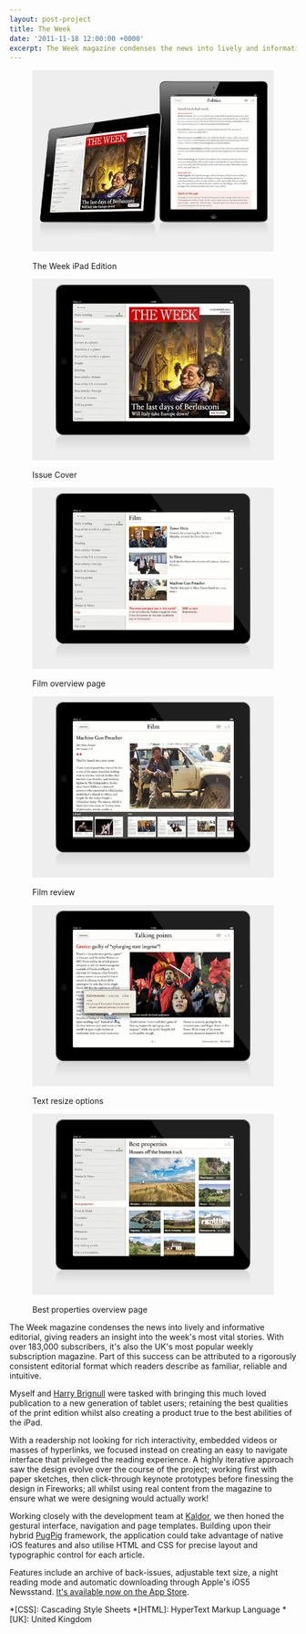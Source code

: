 ```yaml
---
layout: post-project
title: The Week
date: '2011-11-18 12:00:00 +0000'
excerpt: The Week magazine condenses the news into lively and informative editorial, giving you complete understanding and insight into the week's most vital stories.
---
```

<div class="slides">
    <figure>
        <img src="/assets/images/portfolio/the_week/0.jpg" alt=""/>
        <figcaption>
            <p>The Week iPad Edition</p>
        </figcaption>
    </figure>
    <figure>
        <img src="/assets/images/portfolio/the_week/1.jpg" alt=""/>
        <figcaption>
            <p>Issue Cover</p>
        </figcaption>
    </figure>
    <figure>
        <img src="/assets/images/portfolio/the_week/2.jpg" alt=""/>
        <figcaption>
            <p>Film overview page</p>
        </figcaption>
    </figure>
    <figure>
        <img src="/assets/images/portfolio/the_week/3.jpg" alt=""/>
        <figcaption>
            <p>Film review</p>
        </figcaption>
    </figure>
    <figure>
        <img src="/assets/images/portfolio/the_week/4.jpg" alt=""/>
        <figcaption>
            <p>Text resize options</p>
        </figcaption>
    </figure>
    <figure>
        <img src="/assets/images/portfolio/the_week/5.jpg" alt=""/>
        <figcaption>
            <p>Best properties overview page</p>
        </figcaption>
    </figure>
</div>

The Week magazine condenses the news into lively and informative editorial, giving readers an insight into the week's most vital stories. With over 183,000 subscribers, it's also the UK's most popular weekly subscription magazine. Part of this success can be attributed to a rigorously consistent editorial format which readers describe as familiar, reliable and intuitive.

Myself and [Harry Brignull][1] were tasked with bringing this much loved publication to a new generation of tablet users; retaining the best qualities of the print edition whilst also creating a product true to the best abilities of the iPad.

With a readership not looking for rich interactivity, embedded videos or masses of hyperlinks, we focused instead on creating an easy to navigate interface that privileged the reading experience. A highly iterative approach saw the design evolve over the course of the project; working first with paper sketches, then click-through keynote prototypes before finessing the design in Fireworks; all whilst using real content from the magazine to ensure what we were designing would actually work!

Working closely with the development team at [Kaldor][2], we then honed the gestural interface, navigation and page templates. Building upon their hybrid [PugPig][3] framework, the application could take advantage of native iOS features and also utilise HTML and CSS for precise layout and typographic control for each article.

Features include an archive of back-issues, adjustable text size, a night reading mode and automatic downloading through Apple's iOS5 Newsstand. [It's available now on the App Store][4].

[1]: http://clearleft.com/is/harry-brignull/
[2]: http://kaldorgroup.com/
[3]: http://pugpig.com/
[4]: http://itunes.apple.com/gb/app/the-week-uk/id468108781

*[CSS]: Cascading Style Sheets
*[HTML]: HyperText Markup Language
*[UK]: United Kingdom
